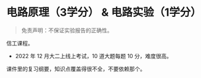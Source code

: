 # 电路原理（3学分） & 电路实验（1学分）

> 免责声明：不保证实验报告的正确性。

信工课程。

* 2022 年 12 月大二上线上考试，10 道大题每题 10 分，难度很高。

课件里的复习纲要，知识点覆盖得很不全，不要依赖那个。